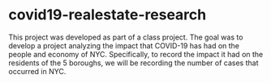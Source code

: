 # covid19-realestate-research
This project was developed as part of a class project. 
The goal was to develop a project analyzing  the impact that COVID-19 has had on the people and economy of NYC. Specifically, to record the impact it had on the residents of the 5 boroughs, we will be recording the number of cases that occurred in NYC. 
